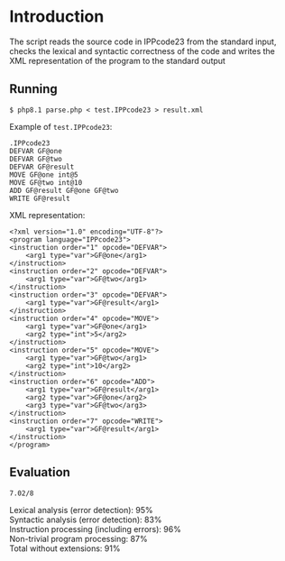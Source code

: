 # Introduction
The script reads the source code in IPPcode23 from the standard input, checks the lexical and syntactic correctness of the code and writes the XML representation of the program to the standard output

## Running
    $ php8.1 parse.php < test.IPPcode23 > result.xml

Example of `test.IPPcode23`:
```
.IPPcode23
DEFVAR GF@one
DEFVAR GF@two
DEFVAR GF@result
MOVE GF@one int@5
MOVE GF@two int@10
ADD GF@result GF@one GF@two
WRITE GF@result
```

XML representation:
```
<?xml version="1.0" encoding="UTF-8"?>
<program language="IPPcode23">
<instruction order="1" opcode="DEFVAR">
    <arg1 type="var">GF@one</arg1>
</instruction>
<instruction order="2" opcode="DEFVAR">
    <arg1 type="var">GF@two</arg1>
</instruction>
<instruction order="3" opcode="DEFVAR">
    <arg1 type="var">GF@result</arg1>
</instruction>
<instruction order="4" opcode="MOVE">
    <arg1 type="var">GF@one</arg1>
    <arg2 type="int">5</arg2>
</instruction>
<instruction order="5" opcode="MOVE">
    <arg1 type="var">GF@two</arg1>
    <arg2 type="int">10</arg2>
</instruction>
<instruction order="6" opcode="ADD">
    <arg1 type="var">GF@result</arg1>
    <arg2 type="var">GF@one</arg2>
    <arg3 type="var">GF@two</arg3>
</instruction>
<instruction order="7" opcode="WRITE">
    <arg1 type="var">GF@result</arg1>
</instruction>
</program>
```

## Evaluation
    7.02/8  

Lexical analysis (error detection): 95%<br>
Syntactic analysis (error detection): 83%<br>
Instruction processing (including errors): 96%<br>
Non-trivial program processing: 87%<br>
Total without extensions: 91%

